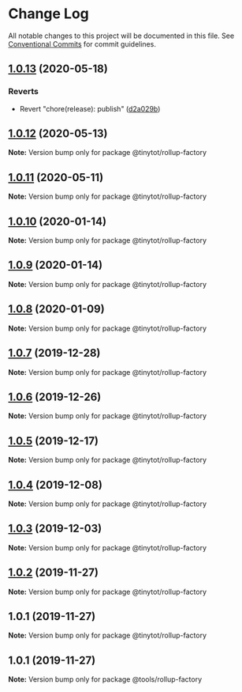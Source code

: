 # Change Log

All notable changes to this project will be documented in this file.
See [Conventional Commits](https://conventionalcommits.org) for commit guidelines.

## [1.0.13](https://github.com/tinytot1/tools/compare/@tinytot/rollup-factory@1.0.12...@tinytot/rollup-factory@1.0.13) (2020-05-18)

### Reverts

- Revert "chore(release): publish" ([d2a029b](https://github.com/tinytot1/tools/commit/d2a029b69aa0c38b2d4167c4963f7bb644a3ec58))

## [1.0.12](https://github.com/tinytot1/tools/compare/@tinytot/rollup-factory@1.0.11...@tinytot/rollup-factory@1.0.12) (2020-05-13)

**Note:** Version bump only for package @tinytot/rollup-factory

## [1.0.11](https://github.com/tinytot1/tools/compare/@tinytot/rollup-factory@1.0.10...@tinytot/rollup-factory@1.0.11) (2020-05-11)

**Note:** Version bump only for package @tinytot/rollup-factory

## [1.0.10](https://github.com/tinytot1/tools/compare/@tinytot/rollup-factory@1.0.9...@tinytot/rollup-factory@1.0.10) (2020-01-14)

**Note:** Version bump only for package @tinytot/rollup-factory

## [1.0.9](https://github.com/tinytot1/tools/compare/@tinytot/rollup-factory@1.0.8...@tinytot/rollup-factory@1.0.9) (2020-01-14)

**Note:** Version bump only for package @tinytot/rollup-factory

## [1.0.8](https://github.com/tinytot1/tools/compare/@tinytot/rollup-factory@1.0.7...@tinytot/rollup-factory@1.0.8) (2020-01-09)

**Note:** Version bump only for package @tinytot/rollup-factory

## [1.0.7](https://github.com/tinytot1/tools/compare/@tinytot/rollup-factory@1.0.6...@tinytot/rollup-factory@1.0.7) (2019-12-28)

**Note:** Version bump only for package @tinytot/rollup-factory

## [1.0.6](https://github.com/tinytot1/tools/compare/@tinytot/rollup-factory@1.0.5...@tinytot/rollup-factory@1.0.6) (2019-12-26)

**Note:** Version bump only for package @tinytot/rollup-factory

## [1.0.5](https://github.com/tinytot1/tools/compare/@tinytot/rollup-factory@1.0.4...@tinytot/rollup-factory@1.0.5) (2019-12-17)

**Note:** Version bump only for package @tinytot/rollup-factory

## [1.0.4](https://github.com/tinytot1/tools/compare/@tinytot/rollup-factory@1.0.3...@tinytot/rollup-factory@1.0.4) (2019-12-08)

**Note:** Version bump only for package @tinytot/rollup-factory

## [1.0.3](https://github.com/tinytot1/tools/compare/@tinytot/rollup-factory@1.0.2...@tinytot/rollup-factory@1.0.3) (2019-12-03)

**Note:** Version bump only for package @tinytot/rollup-factory

## [1.0.2](https://github.com/tinytot1/tools/compare/@tinytot/rollup-factory@1.0.1...@tinytot/rollup-factory@1.0.2) (2019-11-27)

**Note:** Version bump only for package @tinytot/rollup-factory

## 1.0.1 (2019-11-27)

**Note:** Version bump only for package @tinytot/rollup-factory

## 1.0.1 (2019-11-27)

**Note:** Version bump only for package @tools/rollup-factory
